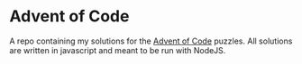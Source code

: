 # Advent of Code

A repo containing my solutions for the [Advent of Code](https://adventofcode.com/) puzzles. 
All solutions are written in javascript and meant to be run with NodeJS.

